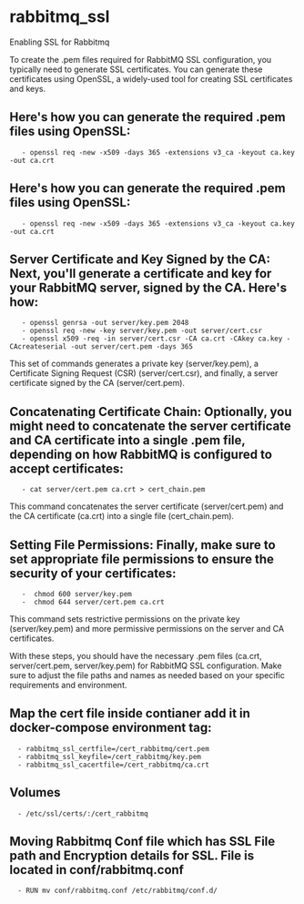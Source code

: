 # rabbitmq_ssl
Enabling SSL for Rabbitmq

To create the .pem files required for RabbitMQ SSL configuration, you typically need to generate SSL certificates. 
You can generate these certificates using OpenSSL, a widely-used tool for creating SSL certificates and keys.

## Here's how you can generate the required .pem files using OpenSSL:

       - openssl req -new -x509 -days 365 -extensions v3_ca -keyout ca.key -out ca.crt

## Here's how you can generate the required .pem files using OpenSSL:

       - openssl req -new -x509 -days 365 -extensions v3_ca -keyout ca.key -out ca.crt

## Server Certificate and Key Signed by the CA: Next, you'll generate a certificate and key for your RabbitMQ server, signed by the CA. Here's how:

       - openssl genrsa -out server/key.pem 2048
       - openssl req -new -key server/key.pem -out server/cert.csr
       - openssl x509 -req -in server/cert.csr -CA ca.crt -CAkey ca.key -CAcreateserial -out server/cert.pem -days 365

This set of commands generates a private key (server/key.pem), a Certificate Signing Request (CSR) (server/cert.csr), and finally, a server certificate signed by the CA (server/cert.pem).

## Concatenating Certificate Chain: Optionally, you might need to concatenate the server certificate and CA certificate into a single .pem file, depending on how RabbitMQ is configured to accept certificates:

       - cat server/cert.pem ca.crt > cert_chain.pem

This command concatenates the server certificate (server/cert.pem) and the CA certificate (ca.crt) into a single file (cert_chain.pem).

## Setting File Permissions: Finally, make sure to set appropriate file permissions to ensure the security of your certificates:
       -  chmod 600 server/key.pem
       -  chmod 644 server/cert.pem ca.crt

This command sets restrictive permissions on the private key (server/key.pem) and more permissive permissions on the server and CA certificates.

With these steps, you should have the necessary .pem files (ca.crt, server/cert.pem, server/key.pem) for RabbitMQ SSL configuration. Make sure to adjust the file paths and names as needed based on your specific requirements and environment.

## Map the cert file inside contianer add it in docker-compose environment tag:
      - rabbitmq_ssl_certfile=/cert_rabbitmq/cert.pem
      - rabbitmq_ssl_keyfile=/cert_rabbitmq/key.pem
      - rabbitmq_ssl_cacertfile=/cert_rabbitmq/ca.crt
## Volumes
      - /etc/ssl/certs/:/cert_rabbitmq
## Moving Rabbitmq Conf file which has SSL File path and Encryption details for SSL. File is located in conf/rabbitmq.conf 
      - RUN mv conf/rabbitmq.conf /etc/rabbitmq/conf.d/
